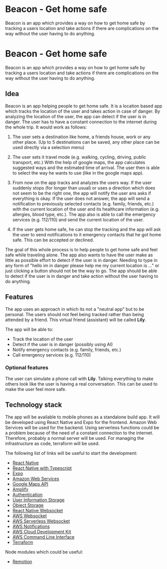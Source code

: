 # Beacon - Get home safe

Beacon is an app which provides a way on how to get home safe by tracking a users location and take actions if there are complications on the way without the user having to do anything.

# Beacon - Get home safe

Beacon is an app which provides a way on how to get home safe by tracking a users location and take actions if there are complications on the way without the user having to do anything.

## Idea

Beacon is an app helping people to get home safe. It is a location based app which tracks the location of the user and takes action in case of danger.
By analyzing the location of the user, the app can detect if the user is in danger. The user has to have a constant connection to the internet during the whole trip.
It would work as follows:

1. The user sets a destination like home, a friends house, work or any other place. (Up to 5 destinations can be saved, any other place can be used directly via a selection menu)

2. The user sets it travel mode (e.g. walking, cycling, driving, public transport, etc.) With the help of google maps, the app calculates suggested ways and the estimated time of arrival. The user then is able to select the way he wants to use (like in the google maps app).

3. From now on the app tracks and analyzes the users way. If the user suddenly stops (for longer than usual) or uses a direction which does not seem to be the right one, the app will notify the user ans asks if everything is okay. If the user does not answer, the app will send a notification to previously selected contacts (e.g. family, friends, etc.) with the current location of the user and its healthcare information (e.g. allergies, blood type, etc.). The app also is able to call the emergency services (e.g. 112/110) and send the current location of the user.

4. If the user gets home safe, he can stop the tracking and the app will ask the user to send notifications to it emergency contacts that he got home safe. This can be accepted or declined.

The goal of this whole process is to help people to get home safe and feel safe while traveling alone. The app also wants to have the user make as little as possible effort to detect if the user is in danger. Needing to type in any form of "hello im in danger please help me my current location is ..." or just clicking a button should not be the way to go. The app should be able to detect if the user is in danger and take action without the user having to do anything.

## Features

The app uses an approach in which its not a "neutral app" but to be personal. The users should not feel being tracked rather than being attended by a friend. This virtual friend (assistant) will be called **Lily**.

The app will be able to:

- Track the location of the user
- Detect if the user is in danger (possibly using AI)
- Notify emergency contacts (e.g. family, friends, etc.)
- Call emergency services (e.g. 112/110)

### Optional features

The user can simulate a phone call with **Lily**. Talking everything to make others look like the user is having a real conversation. This can be used to make the user feel more safe.

## Technology stack

The app will be available to mobile phones as a standalone build app. It will be developed using React Native and Expo for the frontend.
Amazon Web Services will be used for the backend. Using serverless functions could be a problem because of the need of a constant connection to the internet. Therefore, probably a normal server will be used.
For managing the infrastructure as code, terraform will be used.

The following list of links will be useful to start the development:

- [React Native](https://reactnative.dev)
- [React Native with Typescript](https://reactnative.dev/docs/typescript)
- [Expo](https://expo.io)
- [Amazon Web Services](https://aws.amazon.com)
- [Google Maps API](https://developers.google.com/maps/documentation)
- [Amplify](https://aws.amazon.com/amplify)
- [Authentication](https://docs.amplify.aws/ui/auth/authenticator/q/framework/react-native/)
- [User Information Storage](https://aws.amazon.com/blogs/mobile/build-a-user-settings-store-with-aws-appsync/)
- [Object Storage](https://aws.amazon.com/s3/)
- [React Native Websocket](https://blog.logrocket.com/how-to-implement-websockets-in-react-native/)
- [AWS Websocket](https://docs.aws.amazon.com/apigateway/latest/developerguide/apigateway-websocket-api.html)
- [AWS Serverless Websocket](https://aws.amazon.com/blogs/compute/building-serverless-multi-region-websocket-apis/)
- [AWS Notifications](https://docs.aws.amazon.com/sns/latest/dg/sns-mobile-phone-number-as-subscriber.html)
- [AWS Cloud Development Kit](https://aws.amazon.com/cdk/)
- [AWS Command Line Interface](https://aws.amazon.com/cli/)
- [Terraform](https://www.terraform.io)

Node modules which could be useful:

- [Remotion](https://github.com/remotion-dev/remotion)
